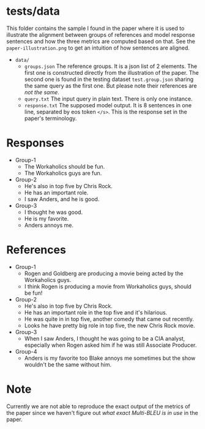 # tests/data
This folder contains the sample I found in the paper where it is used to illustrate the alignment between groups of references and model response sentences and how the three metrics are computed based on that. See the `paper-illustration.png` to get an intuition of how
sentences are aligned.

- `data/`
    * `groups.json` The reference groups. It is a json list of 2 elements. The first one is constructed directly from the illustration of the paper.
    The second one is found in the testing dataset `test.group.json` sharing the same query as the first one. But please note their references are *not the same*.
    * `query.txt` The input query in plain text. There is only one instance.
    * `response.txt` The supposed model output. It is 8 sentences in one line, separated by eos token `</s>`. This is the response set in the paper's terminology.

# Responses
- Group-1
    * The Workaholics should be fun.
    * The Workaholics guys are fun.
- Group-2
    * He's also in top five by Chris Rock.
    * He has an important role.
    * I saw Anders, and he is good.
- Group-3
    * I thought he was good.
    * He is my favorite.
    * Anders annoys me.
   
# References
- Group-1
    * Rogen and Goldberg are producing a movie being acted by the Workaholics guys.   
    * I think Rogen is producing a movie from Workaholics guys, should be fun!
- Group-2
    * He's also in top five by Chris Rock.
    * He has an important role in the top five and it's hilarious.
    * He was quite in in top five, another comedy that came out recently.
    * Looks he have pretty big role in top five, the new Chris Rock movie.
- Group-3
    * When I saw Anders, I thought he was going to be a CIA analyst, especially when Rogen asked him if he was still Associate Producer.
- Group-4
    * Anders is my favorite too Blake annoys me sometimes but the show wouldn't be the same without him.

# Note
Currently we are not able to reproduce the exact output of the metrics of the paper since
we haven't figure out *what exact Multi-BLEU is in use* in the paper.
